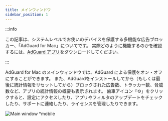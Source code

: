 ```yaml
---
title: メインウィンドウ
sidebar_position: 1
---
```


:::info

この記事は、システムレベルでお使いのデバイスを保護する多機能な広告ブロッカー、「AdGuard for Mac」についてです。 実際どのように機能するのかを確認するには、[AdGuard アプリ](https://agrd.io/download-kb-adblock)をダウンロードしてください。

:::

AdGuard for Mac のメインウィンドウでは、AdGuard による保護をオン・オフにすることができます。 また、AdGuardをインストールしてから（もしくは最後に統計情報をリセットしてから）ブロックされた広告数、トラッカー数、脅威数など、アプリの統計情報の概要も表示されます。 歯車アイコン「⚙️」をクリックすると、設定にアクセスしたり、アプリやフィルタのアップデートをチェックしたり、サポートに連絡したり、ライセンスを管理したりできます。

![Main window \*mobile](https://cdn.adtidy.org/content/kb/ad_blocker/mac/main.png)
